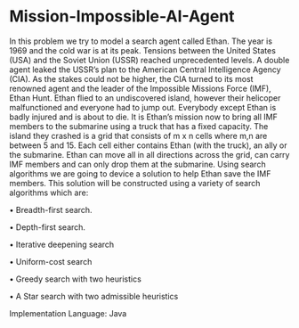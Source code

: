 # Mission-Impossible-AI-Agent

In this problem we try to model a search agent called Ethan. The year is 1969 and the cold
war is at its peak. Tensions between the United States (USA) and the Soviet Union (USSR)
reached unprecedented levels. A double agent leaked the USSR’s plan to the American
Central Intelligence Agency (CIA). As the stakes could not be higher, the CIA turned to
its most renowned agent and the leader of the Impossible Missions Force (IMF), Ethan
Hunt. Ethan flied to an undiscovered island, however their helicoper malfunctioned and
everyone had to jump out. Everybody except Ethan is badly injured and is about to die.
It is Ethan’s mission now to bring all IMF members to the submarine using a truck that
has a fixed capacity. The island they crashed is a grid that consists of m x n cells where
m,n are between 5 and 15. Each cell either contains Ethan (with the truck), an ally or the
submarine. Ethan can move all in all directions across the grid, can carry IMF members
and can only drop them at the submarine. Using search algorithms we are going to device
a solution to help Ethan save the IMF members. This solution will be constructed using a
variety of search algorithms which are:

• Breadth-first search.

• Depth-first search.

• Iterative deepening search

• Uniform-cost search

• Greedy search with two heuristics

• A Star search with two admissible heuristics

Implementation Language: Java
